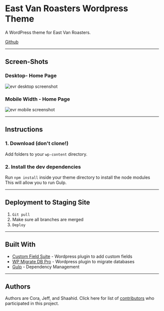 # East Van Roasters Wordpress Theme

A WordPress theme for East Van Roasters.

[Github](https://github.com/redacademy/evr-summer-2017)

---

## Screen-Shots

### Desktop- Home Page

![evr desktop screenshot](themes/evr/assets/images/evr-desktop-front-page.png?raw=true "Title")

### Mobile Width - Home Page

![evr mobile screenshot](themes/evr/assets/images/evr-mobile-front-page.png?raw=true "Title")

---

## Instructions

### 1. Download (don't clone!)

Add folders to your `wp-content` directory.

### 2. Install the dev dependencies

Run `npm install` inside your theme directory to install the node modules This will allow you to run Gulp.

---

## Deployment to Staging Site

  1. `Git pull`
  2. Make sure all branches are merged
  3. `Deploy`

---

## Built With

  - [Custom Field Suite](https://www.http://customfieldsuite.com/) - Wordpress plugin to add custom fields
  - [WP Migrate DB Pro](https://deliciousbrains.com/wp-migrate-db-pro/) - Wordpress plugin to migrate databases
  - [Gulp](https://http://gulpjs.com/) - Dependency Management

--- 

## Authors

Authors are Cora, Jeff, and Shaahid.
Click here for list of [contributors](https://github.com/redacademy/evr-summer-2017/graphs/contributors/) who participated in this project.